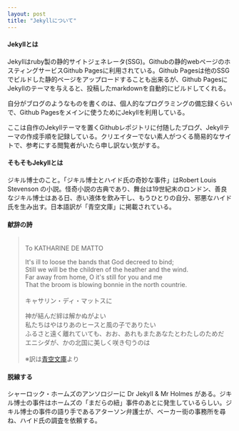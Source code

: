 ```yaml
---
layout: post
title: "Jekyllについて"
---
```


#### Jekyllとは

Jekyllはruby製の静的サイトジェネレータ(SSG)。Githubの静的webページのホスティングサービスGithub Pagesに利用されている。Github Pagesは他のSSGでビルドした静的ページをアップロードすることも出来るが、Github PagesにJekyllのテーマを与えると、投稿したmarkdownを自動的にビルドしてくれる。<br/>

自分がブログのようなものを書くのは、個人的なプログラミングの備忘録くらいで、Github Pagesをメインに使うためにJekyllを利用している。<br/>

ここは自作のJekyllテーマを置くGithubレポジトリに付随したブログ、Jekyllテーマの作成手順を記録している。クリエイターでない素人がつくる簡易的なサイトで、参考にする閲覧者がいたら申し訳ない気がする。

#### そもそもJekyllとは

ジキル博士のこと。「ジキル博士とハイド氏の奇妙な事件」はRobert Louis Stevenson の小説。怪奇小説の古典であり、舞台は19世紀末のロンドン、善良なジキル博士はある日、赤い液体を飲み干し、もうひとりの自分、邪悪なハイド氏を生み出す。日本語訳が「青空文庫」に掲載されている。<br/>

#### 献辞の詩

><br/>
>To KATHARINE DE MATTO<br/>
>
>It's ill to loose the bands that God decreed to bind;<br/>
>Still we will be the children of the heather and the wind.<br/>
>Far away from home, O it's still for you and me<br/>
>That the broom is blowing bonnie in the north countrie.<br/>
><br/>
>キャサリン・ディ・マットスに<br>
>
>神が結んだ絆は解かぬがよい<br/>
>私たちはやはりあのヒースと風の子でありたい<br/>
>ふるさと遠く離れていても、おお、あれもまたあなたとわたしのためだ<br/>
>エニシダが、かの北国に美しく咲き匂うのは<br/>
><br/>
>※訳は[青空文庫](https://www.aozora.gr.jp/cards/000888/files/33205_26197.html)より

#### 脱線する

シャーロック・ホームズのアンソロジーに Dr Jekyll & Mr Holmes がある。ジキル博士の事件はホームズの「まだらの紐」事件のあとに発生しているらしい。ジキル博士の事件の語り手であるアターソン弁護士が、ベーカー街の事務所を尋ね、ハイド氏の調査を依頼する。
